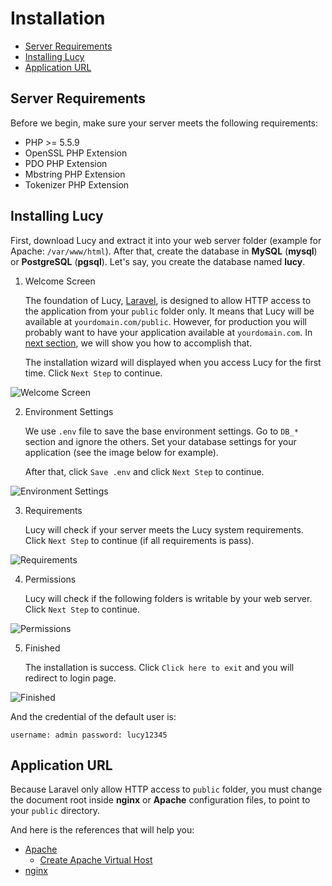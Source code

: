 # Installation

- [Server Requirements](#server-requirements)
- [Installing Lucy](#installing-lucy)
- [Application URL](#application-url)

<a name="server-requirements"></a>
## Server Requirements

Before we begin, make sure your server meets the following requirements:

- PHP >= 5.5.9
- OpenSSL PHP Extension
- PDO PHP Extension
- Mbstring PHP Extension
- Tokenizer PHP Extension

<a name="installing-lucy"></a>
## Installing Lucy

First, download Lucy and extract it into your web server folder (example for Apache: `/var/www/html`). After that, create the database in **MySQL** (**mysql**) or **PostgreSQL** (**pgsql**).  Let's say, you create the database named **lucy**.

1. Welcome Screen

   The foundation of Lucy, [Laravel](https://laravel.com), is designed to allow HTTP access to the application from your `public` folder only. It means that Lucy will be available at `yourdomain.com/public`. However, for production you will probably want to have your application available at `yourdomain.com`. In [next section](#application-url), we will show you how to accomplish that.

   The installation wizard will displayed when you access Lucy for the first time. Click `Next Step` to continue.
<img src="/storage/docs/01-install.png" alt="Welcome Screen" class="img-responsive img-rounded">

2. Environment Settings

   We use `.env` file to save the base environment settings. Go to `DB_*` section and ignore the others. Set your database settings for your application (see the image below for example).

   After that, click `Save .env` and click `Next Step` to continue.
<img src="/storage/docs/02-install.png" alt="Environment Settings" class="img-responsive img-rounded">

3. Requirements

   Lucy will check if your server meets the Lucy system requirements. Click `Next Step` to continue (if all requirements is pass).
<img src="/storage/docs/03-install.png" alt="Requirements" class="img-responsive img-rounded">

4. Permissions

   Lucy will check if the following folders is writable by your web server. Click `Next Step` to continue.
<img src="/storage/docs/04-install.png" alt="Permissions" class="img-responsive img-rounded">

5. Finished

   The installation is success. Click `Click here to exit` and you will redirect to login page.
<img src="/storage/docs/05-install.png" alt="Finished" class="img-responsive img-rounded">

   And the credential of the default user is:
   ```
   username: admin password: lucy12345
   ```

<a name="application-url"></a>
## Application URL

Because Laravel only allow HTTP access to `public` folder, you must change the document root inside **nginx** or **Apache** configuration files, to point to your `public` directory.

And here is the references that will help you:
- [Apache](http://stackoverflow.com/questions/5891802/how-do-i-change-the-root-directory-of-an-apache-server)
    - [Create Apache Virtual Host](https://www.digitalocean.com/community/tutorials/how-to-set-up-apache-virtual-hosts-on-ubuntu-14-04-lts)
- [nginx](http://nginx.org/en/docs/beginners_guide.html)
